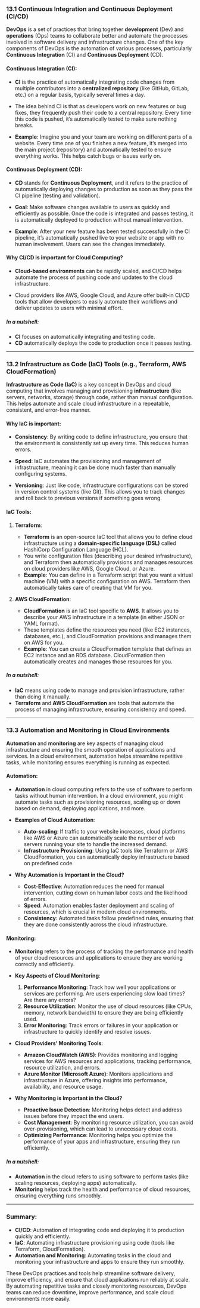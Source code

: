 ### **13.1 Continuous Integration and Continuous Deployment (CI/CD)**

**DevOps** is a set of practices that bring together **development** (Dev) and **operations** (Ops) teams to collaborate better and automate the processes involved in software delivery and infrastructure changes. One of the key components of DevOps is the automation of various processes, particularly **Continuous Integration** (CI) and **Continuous Deployment** (CD).

#### **Continuous Integration (CI)**:
- **CI** is the practice of automatically integrating code changes from multiple contributors into a **centralized repository** (like GitHub, GitLab, etc.) on a regular basis, typically several times a day.
  
- The idea behind CI is that as developers work on new features or bug fixes, they frequently push their code to a central repository. Every time this code is pushed, it’s automatically tested to make sure nothing breaks.
  
- **Example**: Imagine you and your team are working on different parts of a website. Every time one of you finishes a new feature, it’s merged into the main project (repository) and automatically tested to ensure everything works. This helps catch bugs or issues early on.

#### **Continuous Deployment (CD)**:
- **CD** stands for **Continuous Deployment**, and it refers to the practice of automatically deploying changes to production as soon as they pass the CI pipeline (testing and validation).
  
- **Goal**: Make software changes available to users as quickly and efficiently as possible. Once the code is integrated and passes testing, it is automatically deployed to production without manual intervention.

- **Example**: After your new feature has been tested successfully in the CI pipeline, it’s automatically pushed live to your website or app with no human involvement. Users can see the changes immediately.

#### **Why CI/CD is important for Cloud Computing?**
- **Cloud-based environments** can be rapidly scaled, and CI/CD helps automate the process of pushing code and updates to the cloud infrastructure.
  
- Cloud providers like AWS, Google Cloud, and Azure offer built-in CI/CD tools that allow developers to easily automate their workflows and deliver updates to users with minimal effort.

##### In a nutshell:
- **CI** focuses on automatically integrating and testing code.
- **CD** automatically deploys the code to production once it passes testing.

---

### **13.2 Infrastructure as Code (IaC) Tools (e.g., Terraform, AWS CloudFormation)**

**Infrastructure as Code (IaC)** is a key concept in DevOps and cloud computing that involves managing and provisioning **infrastructure** (like servers, networks, storage) through code, rather than manual configuration. This helps automate and scale cloud infrastructure in a repeatable, consistent, and error-free manner.

#### **Why IaC is important**:
- **Consistency**: By writing code to define infrastructure, you ensure that the environment is consistently set up every time. This reduces human errors.
  
- **Speed**: IaC automates the provisioning and management of infrastructure, meaning it can be done much faster than manually configuring systems.
  
- **Versioning**: Just like code, infrastructure configurations can be stored in version control systems (like Git). This allows you to track changes and roll back to previous versions if something goes wrong.

#### **IaC Tools**:
1. **Terraform**:
   - **Terraform** is an open-source IaC tool that allows you to define cloud infrastructure using a **domain-specific language (DSL)** called HashiCorp Configuration Language (HCL).
   - You write configuration files (describing your desired infrastructure), and Terraform then automatically provisions and manages resources on cloud providers like AWS, Google Cloud, or Azure.
   - **Example**: You can define in a Terraform script that you want a virtual machine (VM) with a specific configuration on AWS. Terraform then automatically takes care of creating that VM for you.

2. **AWS CloudFormation**:
   - **CloudFormation** is an IaC tool specific to **AWS**. It allows you to describe your AWS infrastructure in a template (in either JSON or YAML format).
   - These templates define the resources you need (like EC2 instances, databases, etc.), and CloudFormation provisions and manages them on AWS for you.
   - **Example**: You can create a CloudFormation template that defines an EC2 instance and an RDS database. CloudFormation then automatically creates and manages those resources for you.

##### In a nutshell:
- **IaC** means using code to manage and provision infrastructure, rather than doing it manually.
- **Terraform** and **AWS CloudFormation** are tools that automate the process of managing infrastructure, ensuring consistency and speed.

---

### **13.3 Automation and Monitoring in Cloud Environments**

**Automation** and **monitoring** are key aspects of managing cloud infrastructure and ensuring the smooth operation of applications and services. In a cloud environment, automation helps streamline repetitive tasks, while monitoring ensures everything is running as expected.

#### **Automation**:
- **Automation** in cloud computing refers to the use of software to perform tasks without human intervention. In a cloud environment, you might automate tasks such as provisioning resources, scaling up or down based on demand, deploying applications, and more.
  
- **Examples of Cloud Automation**:
  - **Auto-scaling**: If traffic to your website increases, cloud platforms like AWS or Azure can automatically scale the number of web servers running your site to handle the increased demand.
  - **Infrastructure Provisioning**: Using IaC tools like Terraform or AWS CloudFormation, you can automatically deploy infrastructure based on predefined code.
  
- **Why Automation is Important in the Cloud?**
  - **Cost-Effective**: Automation reduces the need for manual intervention, cutting down on human labor costs and the likelihood of errors.
  - **Speed**: Automation enables faster deployment and scaling of resources, which is crucial in modern cloud environments.
  - **Consistency**: Automated tasks follow predefined rules, ensuring that they are done consistently across the cloud infrastructure.

#### **Monitoring**:
- **Monitoring** refers to the process of tracking the performance and health of your cloud resources and applications to ensure they are working correctly and efficiently.
  
- **Key Aspects of Cloud Monitoring**:
  1. **Performance Monitoring**: Track how well your applications or services are performing. Are users experiencing slow load times? Are there any errors?
  2. **Resource Utilization**: Monitor the use of cloud resources (like CPUs, memory, network bandwidth) to ensure they are being efficiently used.
  3. **Error Monitoring**: Track errors or failures in your application or infrastructure to quickly identify and resolve issues.

- **Cloud Providers’ Monitoring Tools**:
  - **Amazon CloudWatch (AWS)**: Provides monitoring and logging services for AWS resources and applications, tracking performance, resource utilization, and errors.
  - **Azure Monitor (Microsoft Azure)**: Monitors applications and infrastructure in Azure, offering insights into performance, availability, and resource usage.

- **Why Monitoring is Important in the Cloud?**
  - **Proactive Issue Detection**: Monitoring helps detect and address issues before they impact the end users.
  - **Cost Management**: By monitoring resource utilization, you can avoid over-provisioning, which can lead to unnecessary cloud costs.
  - **Optimizing Performance**: Monitoring helps you optimize the performance of your apps and infrastructure, ensuring they run efficiently.

##### In a nutshell:
- **Automation** in the cloud refers to using software to perform tasks (like scaling resources, deploying apps) automatically.
- **Monitoring** helps track the health and performance of cloud resources, ensuring everything runs smoothly.

---

### **Summary:**
- **CI/CD**: Automation of integrating code and deploying it to production quickly and efficiently.
- **IaC**: Automating infrastructure provisioning using code (tools like Terraform, CloudFormation).
- **Automation and Monitoring**: Automating tasks in the cloud and monitoring your infrastructure and apps to ensure they run smoothly.

These DevOps practices and tools help streamline software delivery, improve efficiency, and ensure that cloud applications run reliably at scale. By automating repetitive tasks and closely monitoring resources, DevOps teams can reduce downtime, improve performance, and scale cloud environments more easily.
